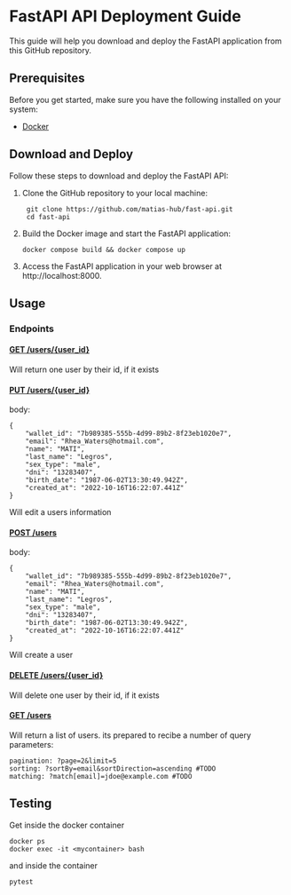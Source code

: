 # FastAPI API Deployment Guide

This guide will help you download and deploy the FastAPI application from this GitHub repository.

## Prerequisites

Before you get started, make sure you have the following installed on your system:

- [Docker](https://www.docker.com/get-started)

## Download and Deploy

Follow these steps to download and deploy the FastAPI API:

1. Clone the GitHub repository to your local machine:

   ```
    git clone https://github.com/matias-hub/fast-api.git
    cd fast-api
   ```

2. Build the Docker image and start the FastAPI application:

   ```
   docker compose build && docker compose up
   ```

3. Access the FastAPI application in your web browser at http://localhost:8000.

## Usage

### Endpoints

#### [GET /users/{user_id}](http://localhost:8000/users/{user_id})

Will return one user by their id, if it exists

#### [PUT /users/{user_id}](http://localhost:8000/users/{user_id})

body:

```
{
    "wallet_id": "7b989385-555b-4d99-89b2-8f23eb1020e7",
    "email": "Rhea_Waters@hotmail.com",
    "name": "MATI",
    "last_name": "Legros",
    "sex_type": "male",
    "dni": "13283407",
    "birth_date": "1987-06-02T13:30:49.942Z",
    "created_at": "2022-10-16T16:22:07.441Z"
}
```

Will edit a users information

#### [POST /users](http://localhost:8000/users)

body:

```
{
    "wallet_id": "7b989385-555b-4d99-89b2-8f23eb1020e7",
    "email": "Rhea_Waters@hotmail.com",
    "name": "MATI",
    "last_name": "Legros",
    "sex_type": "male",
    "dni": "13283407",
    "birth_date": "1987-06-02T13:30:49.942Z",
    "created_at": "2022-10-16T16:22:07.441Z"
}
```

Will create a user

#### [DELETE /users/{user_id}](http://localhost:8000/users/{user_id})

Will delete one user by their id, if it exists

#### [GET /users](http://localhost:8000/users})

Will return a list of users. its prepared to recibe a number of query parameters:

```
pagination: ?page=2&limit=5
sorting: ?sortBy=email&sortDirection=ascending #TODO
matching: ?match[email]=jdoe@example.com #TODO
```

## Testing

Get inside the docker container

```
docker ps
docker exec -it <mycontainer> bash
```

and inside the container

```
pytest
```
